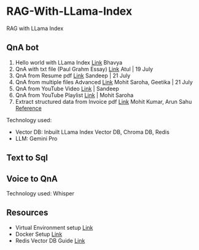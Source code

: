 # RAG-With-LLama-Index
RAG with LLama Index

## QnA bot
1. Hello world with LLama Index [Link]() Bhavya
2. QnA with txt file (Paul Grahm Essay) [Link]() Atul | 19 July
3. QnA from Resume pdf [Link]() Sandeep | 21 July
4. QnA from multiple files Advanced [Link](https://github.com/edquestofficial/RAG-With-LLama-Index/blob/main/QnA_from_multiple_files_Advanced.ipynb) Mohit Saroha, Geetika | 21 July
5. QnA from YouTube Video [Link]() | Sandeep
6. QnA from YouTube Playlist [Link]() | Mohit Saroha
8. Extract structured data from Invoice pdf [Link]() Mohit Kumar, Arun Sahu [Reference](https://docs.llamaindex.ai/en/stable/examples/output_parsing/LangchainOutputParserDemo/)
   
Technology used:
 - Vector DB: Inbuilt LLama Index Vector DB, Chroma DB, Redis
 - LLM: Gemini Pro

   
## Text to Sql


## Voice to QnA
Technology used: Whisper

## Resources
 - Virtual Environment setup [Link]()
 - Docker Setup [Link]()
 - Redis Vector DB Guide [Link]()
